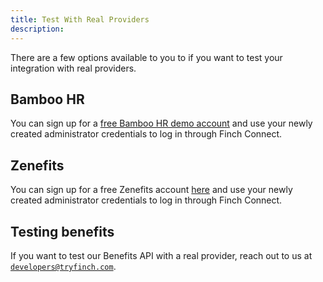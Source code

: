 ```yaml
---
title: Test With Real Providers
description:
---
```


There are a few options available to you to if you want to test your integration with real providers.

## Bamboo HR

You can sign up for a [free Bamboo HR demo account](https://www.bamboohr.com/signup/) and use your newly created administrator credentials to log in through Finch Connect.

## Zenefits

You can sign up for a free Zenefits account [here](https://www.zenefits.com/learn/trial-signup/) and use your newly created administrator credentials to log in through Finch Connect.

## Testing benefits

If you want to test our Benefits API with a real provider, reach out to us at [`developers@tryfinch.com`](mailto:developers@tryfinch.com).
